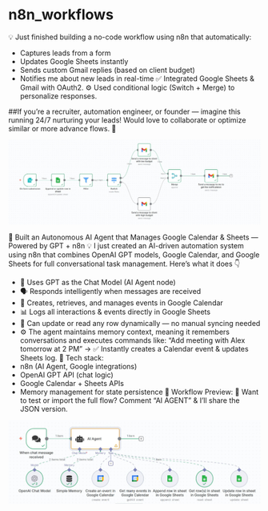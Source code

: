 # n8n_workflows
💡 Just finished building a no-code workflow using n8n that automatically:
  - Captures leads from a form
  - Updates Google Sheets instantly
  - Sends custom Gmail replies (based on client budget)
  - Notifies me about new leads in real-time
✅ Integrated Google Sheets & Gmail with OAuth2.
 ⚙️ Used conditional logic (Switch + Merge) to personalize responses.

##If you’re a recruiter, automation engineer, or founder — imagine this running 24/7 nurturing your leads!
 Would love to collaborate or optimize similar or more advance flows. 💬
 
![Captures_leads_form](https://github.com/ashikur-rahman/n8n_workflows/blob/9aa84b57d4b5669f0d38efd400deb516db34e315/images/1.jpg)


🚀 Built an Autonomous AI Agent that Manages Google Calendar & Sheets — Powered by GPT + n8n
💡 I just created an AI-driven automation system using n8n that combines OpenAI GPT models, Google Calendar, and Google Sheets for full conversational task management.
Here’s what it does 👇
- 🧠 Uses GPT as the Chat Model (AI Agent node)
- 🗣 Responds intelligently when messages are received
- 📅 Creates, retrieves, and manages events in Google Calendar
- 📊 Logs all interactions & events directly in Google Sheets
- 🔁 Can update or read any row dynamically — no manual syncing needed
- ⚙️ The agent maintains memory context, meaning it remembers conversations and executes commands like:
“Add meeting with Alex tomorrow at 2 PM” → ✅ Instantly creates a Calendar event & updates Sheets log.
📂 Tech stack:
 - n8n (AI Agent, Google integrations)
 - OpenAI GPT API (chat logic)
 - Google Calendar + Sheets APIs
 - Memory management for state persistence
📸 Workflow Preview:
💾 Want to test or import the full flow? Comment “AI AGENT” & I’ll share the JSON version.

![Autonomous_AI_Agent](https://github.com/ashikur-rahman/n8n_workflows/blob/a08b53138a3a7c807ff1922b9c32629ccdf94c87/images/2.jpg)
